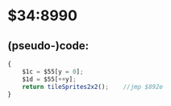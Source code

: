 ﻿
# $34:8990


## (pseudo-)code:
```js
{
	$1c = $55[y = 0];
	$1d = $55[++y];
	return tileSprites2x2();	//jmp $892e
}
```



